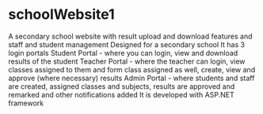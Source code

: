 # schoolWebsite1
A secondary school website with result upload and download features and staff and student management
Designed for a secondary school
It has 3 login portals
Student Portal - where you can login, view and download results of the student
Teacher Portal - where the teacher can login, view classes assigned to them and form class assigned as well, create, view and approve (where necessary) results
Admin Portal - where students and staff are created, assigned classes and subjects, results are approved and remarked and other notifications added
It is developed with ASP.NET framework

